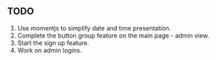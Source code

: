 ## TODO

1. Use momentjs to simplify date and time presentation.
2. Complete the button group feature on the main page - admin view.
3. Start the sign up feature.
4. Work on admin logins.
